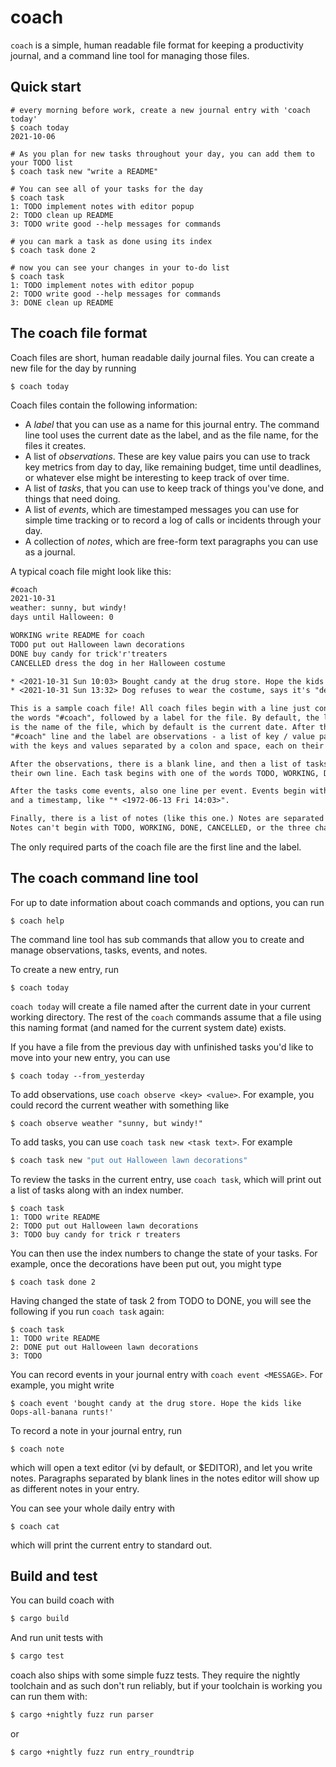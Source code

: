 # coach

`coach` is a simple, human readable file format for keeping a productivity journal, and a command line tool for managing those files.

## Quick start

```console
# every morning before work, create a new journal entry with 'coach today'
$ coach today
2021-10-06

# As you plan for new tasks throughout your day, you can add them to your TODO list
$ coach task new "write a README"

# You can see all of your tasks for the day
$ coach task
1: TODO implement notes with editor popup
2: TODO clean up README
3: TODO write good --help messages for commands

# you can mark a task as done using its index
$ coach task done 2

# now you can see your changes in your to-do list
$ coach task
1: TODO implement notes with editor popup
2: TODO write good --help messages for commands
3: DONE clean up README

```

## The coach file format

Coach files are short, human readable daily journal files. You can create a new file for
the day by running

```console
$ coach today
```

Coach files contain the following information:

- A _label_ that you can use as a name for this journal entry. The command line tool uses the current date as the label, and as the file name, for the files it creates.
- A list of _observations_. These are key value pairs you can use to track key metrics from day to day, like remaining budget, time until deadlines, or whatever else might be interesting to keep track of over time.
- A list of _tasks_, that you can use to keep track of things you've done, and things that need doing.
- A list of _events_, which are timestamped messages you can use for simple time tracking or to record a log of calls or incidents through your day.
- A collection of _notes_, which are free-form text paragraphs you can use as a journal.

A typical coach file might look like this:

```txt
#coach
2021-10-31
weather: sunny, but windy!
days until Halloween: 0

WORKING write README for coach
TODO put out Halloween lawn decorations
DONE buy candy for trick'r'treaters
CANCELLED dress the dog in her Halloween costume

* <2021-10-31 Sun 10:03> Bought candy at the drug store. Hope the kids like Oops-all-banana Runts!
* <2021-10-31 Sun 13:32> Dog refuses to wear the costume, says it's "demeaning"

This is a sample coach file! All coach files begin with a line just containing
the words "#coach", followed by a label for the file. By default, the label
is the name of the file, which by default is the current date. After the
"#coach" line and the label are observations - a list of key / value pairs,
with the keys and values separated by a colon and space, each on their own line.

After the observations, there is a blank line, and then a list of tasks, each on
their own line. Each task begins with one of the words TODO, WORKING, DONE, or CANCELLED.

After the tasks come events, also one line per event. Events begin with an asterisk
and a timestamp, like "* <1972-06-13 Fri 14:03>".

Finally, there is a list of notes (like this one.) Notes are separated by blank lines.
Notes can't begin with TODO, WORKING, DONE, CANCELLED, or the three characters "* <"

```

The only required parts of the coach file are the first line and the label.

## The coach command line tool

For up to date information about coach commands and options, you can run

```console
$ coach help
```

The command line tool has sub commands that allow you to create and manage
observations, tasks, events, and notes.

To create a new entry, run

```console
$ coach today
```

`coach today` will create a file named after the current date in your
current working directory. The rest of the `coach` commands assume that
a file using this naming format (and named for the current system date)
exists.

If you have a file from the previous day with unfinished tasks you'd like
to move into your new entry, you can use

```console
$ coach today --from_yesterday
```

To add observations, use `coach observe <key> <value>`. For example, you
could record the current weather with something like

```console
$ coach observe weather "sunny, but windy!"
```

To add tasks, you can use `coach task new <task text>`. For example

```sh
$ coach task new "put out Halloween lawn decorations"
```

To review the tasks in the current entry, use `coach task`, which will
print out a list of tasks along with an index number.

```console
$ coach task
1: TODO write README
2: TODO put out Halloween lawn decorations
3: TODO buy candy for trick r treaters
```

You can then use the index numbers to change the state of your tasks. For example,
once the decorations have been put out, you might type

```console
$ coach task done 2
```

Having changed the state of task 2 from TODO to DONE, you will see the following if you run `coach task` again:

```console
$ coach task
1: TODO write README
2: DONE put out Halloween lawn decorations
3: TODO
```

You can record events in your journal entry with `coach event <MESSAGE>`. For example, you might write

```console
$ coach event 'bought candy at the drug store. Hope the kids like Oops-all-banana runts!'
```

To record a note in your journal entry, run

```console
$ coach note
```

which will open a text editor (vi by default, or $EDITOR), and let you write notes.
Paragraphs separated by blank lines in the notes editor will show up as different
notes in your entry.

You can see your whole daily entry with

```console
$ coach cat
```

which will print the current entry to standard out.

## Build and test

You can build coach with

```sh
$ cargo build
```

And run unit tests with

```sh
$ cargo test
```

coach also ships with some simple fuzz tests. They require
the nightly toolchain and as such don't run reliably, but
if your toolchain is working you can run them with:

```sh
$ cargo +nightly fuzz run parser
```

or

```sh
$ cargo +nightly fuzz run entry_roundtrip
```
